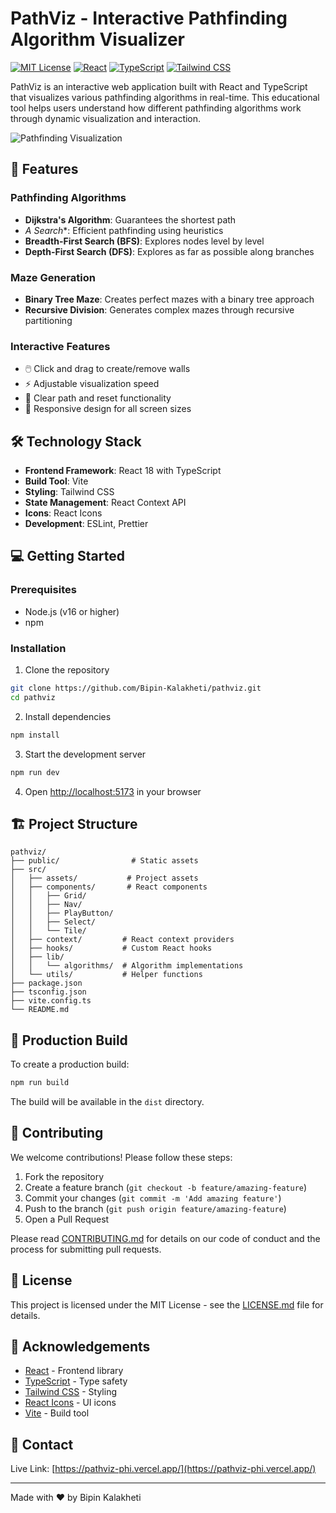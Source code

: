 # PathViz - Interactive Pathfinding Algorithm Visualizer

[![MIT License](https://img.shields.io/badge/License-MIT-green.svg)](https://choosealicense.com/licenses/mit/)
[![React](https://img.shields.io/badge/React-18-blue.svg)](https://reactjs.org/)
[![TypeScript](https://img.shields.io/badge/TypeScript-5.0-blue.svg)](https://www.typescriptlang.org/)
[![Tailwind CSS](https://img.shields.io/badge/Tailwind_CSS-3.0-38B2AC.svg)](https://tailwindcss.com/)

PathViz is an interactive web application built with React and TypeScript that visualizes various pathfinding algorithms in real-time. This educational tool helps users understand how different pathfinding algorithms work through dynamic visualization and interaction.

![Pathfinding Visualization](public/pathviz.gif)


## 🚀 Features

### Pathfinding Algorithms
- **Dijkstra's Algorithm**: Guarantees the shortest path
- **A* Search**: Efficient pathfinding using heuristics
- **Breadth-First Search (BFS)**: Explores nodes level by level
- **Depth-First Search (DFS)**: Explores as far as possible along branches

### Maze Generation
- **Binary Tree Maze**: Creates perfect mazes with a binary tree approach
- **Recursive Division**: Generates complex mazes through recursive partitioning

### Interactive Features
- 🖱️ Click and drag to create/remove walls
- ⚡ Adjustable visualization speed
- 🔄 Clear path and reset functionality
- 📱 Responsive design for all screen sizes

## 🛠️ Technology Stack

- **Frontend Framework**: React 18 with TypeScript
- **Build Tool**: Vite
- **Styling**: Tailwind CSS
- **State Management**: React Context API
- **Icons**: React Icons
- **Development**: ESLint, Prettier

## 💻 Getting Started

### Prerequisites
- Node.js (v16 or higher)
- npm

### Installation

1. Clone the repository
```bash
git clone https://github.com/Bipin-Kalakheti/pathviz.git
cd pathviz
```

2. Install dependencies
```bash
npm install
```

3. Start the development server
```bash
npm run dev
```

4. Open [http://localhost:5173](http://localhost:5173) in your browser

## 🏗️ Project Structure

```
pathviz/
├── public/                # Static assets
├── src/
│   ├── assets/           # Project assets
│   ├── components/       # React components
│   │   ├── Grid/
│   │   ├── Nav/
│   │   ├── PlayButton/
│   │   ├── Select/
│   │   └── Tile/
│   ├── context/         # React context providers
│   ├── hooks/           # Custom React hooks
│   ├── lib/
│   │   └── algorithms/  # Algorithm implementations
│   └── utils/           # Helper functions
├── package.json
├── tsconfig.json
├── vite.config.ts
└── README.md
```

## 🚀 Production Build

To create a production build:

```bash
npm run build
```

The build will be available in the `dist` directory.

## 🤝 Contributing

We welcome contributions! Please follow these steps:

1. Fork the repository
2. Create a feature branch (`git checkout -b feature/amazing-feature`)
3. Commit your changes (`git commit -m 'Add amazing feature'`)
4. Push to the branch (`git push origin feature/amazing-feature`)
5. Open a Pull Request

Please read [CONTRIBUTING.md](CONTRIBUTING.md) for details on our code of conduct and the process for submitting pull requests.

## 📝 License

This project is licensed under the MIT License - see the [LICENSE.md](LICENSE.md) file for details.

## 🙏 Acknowledgements

- [React](https://reactjs.org/) - Frontend library
- [TypeScript](https://www.typescriptlang.org/) - Type safety
- [Tailwind CSS](https://tailwindcss.com/) - Styling
- [React Icons](https://react-icons.github.io/react-icons/) - UI icons
- [Vite](https://vitejs.dev/) - Build tool

## 📧 Contact


Live Link: [https://pathviz-phi.vercel.app/](https://pathviz-phi.vercel.app/)

---

Made with ❤️ by Bipin Kalakheti